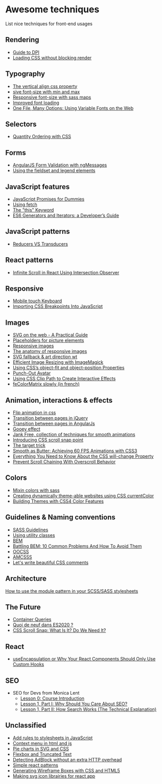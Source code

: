# Awesome techniques
List nice techniques for front-end usages

## Rendering
* [Guide to DPI](http://sebastien-gabriel.com/designers-guide-to-dpi/)
* [Loading CSS without blocking render](http://keithclark.co.uk/articles/loading-css-without-blocking-render/)

## Typography
* [The vertical align css property](http://bitsofco.de/the-vertical-align-property/)
* [
sive font-size with min and max](https://eduardoboucas.com/blog/2015/06/18/viewport-sized-typography-with-minimum-and-maximum-sizes.html)
* [Responsive font-size with sass maps](https://www.smashingmagazine.com/2015/06/responsive-typography-with-sass-maps/)
* [Improved font loading](https://webkit.org/blog/6643/improved-font-loading/)
* [One File, Many Options: Using Variable Fonts on the Web](https://css-tricks.com/one-file-many-options-using-variable-fonts-web/?utm_source=CSS-Weekly&utm_campaign=Issue-300&utm_medium=email)

## Selectors
* [Quantity Ordering with CSS](https://www.smashingmagazine.com/2015/07/quantity-ordering-with-css/)

## Forms
* [AngularJS Form Validation with ngMessages](https://scotch.io/tutorials/angularjs-form-validation-with-ngmessages)
* [Using the fieldset and legend elements](https://accessibility.blog.gov.uk/2016/07/22/using-the-fieldset-and-legend-elements/)

## JavaScript features
* [JavaScript Promises for Dummies](https://scotch.io/tutorials/javascript-promises-for-dummies)
* [Using fetch](https://css-tricks.com/using-fetch/)
* [The "this" Keyword](https://scotch.io/courses/10-need-to-know-javascript-concepts/the-this-keyword?utm_content=buffer44d28&utm_medium=social&utm_source=twitter.com&utm_campaign=buffer)
* [ES6 Generators and Iterators: a Developer’s Guide](https://www.sitepoint.com/ecmascript-2015-generators-and-iterators/)

## JavaScript patterns
* [Reducers VS Transducers](http://maksimivanov.com/posts/reducers-vs-transducers)

## React patterns
* [Infinite Scroll in React Using Intersection Observer](https://scotch.io/tutorials/infinite-scroll-in-react-using-intersection-observer)

## Responsive
* [Mobile touch Keyboard](http://baymard.com/blog/mobile-touch-keyboards)
* [Importing CSS Breakpoints Into JavaScript](https://www.lullabot.com/articles/importing-css-breakpoints-into-javascript)

## Images
* [SVG on the web - A Practical Guide](https://svgontheweb.com/)
* [Placeholders for picture elements](http://daverupert.com/2015/12/intrinsic-placeholders-with-picture/)
* [Responsive images](http://alistapart.com/article/responsive-images-in-practice)
* [The anatomy of responsive images](https://jakearchibald.com/2015/anatomy-of-responsive-images/#varying-size-and-density)
* [SVG fallback & art direction wt <picture>](https://sarasoueidan.com/blog/svg-picture/)
* [Efficient Image Resizing with ImageMagick](https://www.smashingmagazine.com/2015/06/efficient-image-resizing-with-imagemagick/)
* [Using CSS’s object-fit and object-position Properties](https://www.sitepoint.com/using-css-object-fit-object-position-properties/)
* [Punch-Out Avatar](http://adrianroselli.com/2016/06/punch-out-avatar.html)
* [Using CSS Clip Path to Create Interactive Effects](https://css-tricks.com/using-css-clip-path-create-interactive-effects/)
* [feColorMatrix slowly (in french)](https://la-cascade.io/fecolormatrix-en-douceur/)

## Animation, interactions & effects
* [Flip animation in css](https://davidwalsh.name/css-flip)
* [Transition between pages in jQuery](http://miguel-perez.github.io/smoothState.js/index.html)
* [Transition between pages in AngularJs](https://scotch.io/tutorials/animating-angularjs-apps-ngview)
* [Gooey effect](https://css-tricks.com/shape-blobbing-css/)
* [Jank Free, collection of techniques for smooth animations](http://jankfree.org/)
* [Introducing CSS scroll snap point](https://css-tricks.com/introducing-css-scroll-snap-points/)
* [The target trick](https://bitsofco.de/the-target-trick/)
* [Smooth as Butter: Achieving 60 FPS Animations with CSS3](https://medium.com/outsystems-experts/how-to-achieve-60-fps-animations-with-css3-db7b98610108#.ku9vnkit1)
* [Everything You Need to Know About the CSS will-change Property](https://dev.opera.com/articles/css-will-change-property/)
* [Prevent Scroll Chaining With Overscroll Behavior](https://ishadeed.com/article/prevent-scroll-chaining-overscroll-behavior/)

## Colors
* [Mixin colors with sass](http://alistapart.com/article/mixing-color-for-the-web-with-sass)
* [Creating dynamically theme-able websites using CSS currentColor](http://johnm.io/blog/creating-themeable-websites-using-currentcolor/)
* [Building Themes with CSS4 Color Features](https://cloudfour.com/thinks/building-themes-with-css4-color-features/)

## Guidelines & Naming conventions
* [SASS Guidelines](http://sass-guidelin.es/)
* [Using utility classes](http://davidtheclark.com/on-utility-classes/)
* [BEM](https://en.bem.info/method/)
* [Battling BEM: 10 Common Problems And How To Avoid Them](https://www.smashingmagazine.com/2016/06/battling-bem-extended-edition-common-problems-and-how-to-avoid-them/)
* [OOCSS](http://oocss.org/)
* [AMCSSS](http://glenmaddern.com/articles/introducing-am-css)
* [Let's write beautiful CSS comments](https://seesparkbox.com/foundry/lets_write_beautiful_css_comments)

## Architecture
[How to use the module pattern in your SCSS/SASS stylesheets](https://medium.com/@marcmintel/how-to-use-the-module-pattern-in-your-scss-sass-stylesheets-89fe38a6e1f3#.of4c8r7qb)

## The Future
* [Container Queries](http://alistapart.com/article/container-queries-once-more-unto-the-breach)
* [Quoi de neuf dans
ES2020 ?](https://tdd.github.io/pw2017-es2020/#/mainTitle)
* [CSS Scroll Snap: What Is It? Do We Need It?](https://webdesign.tutsplus.com/tutorials/how-to-scroll-snap-using-css--cms-30333)
  
## React
* [useEncapsulation
or Why Your React Components Should Only Use Custom Hooks](https://kyleshevlin.com/use-encapsulation)
  
## SEO
* SEO for Devs from Monica Lent
  * [Lesson 0: Course Introduction](https://vimeo.com/628107778/a6a5b3dfaf)
  * [Lesson 1, Part I: Why Should You Care About SEO?](https://vimeo.com/628141406/c85572092f)
  * [Lesson 1, Part II: How Search Works (The Technical Explanation)](https://vimeo.com/628161349/ba10c02a96)

## Unclassified
* [Add rules to stylesheets in JavaScript](https://davidwalsh.name/add-rules-stylesheets)
* [Context menu in html and js](http://webdesign.tutsplus.com/tutorials/introducing-the-html5-menu-and-menuitem-elements--cms-22269)
* [Pie charts in SVG and CSS](https://www.smashingmagazine.com/2015/07/designing-simple-pie-charts-with-css/)
* [Flexbox and Truncated Text](https://css-tricks.com/flexbox-truncated-text/)
* [Detecting AdBlock without an extra HTTP overhead](https://christianheilmann.com/2015/12/25/detecting-adblock-without-an-extra-http-overhead/)
* [Simple react patterns](http://lucasmreis.github.io/blog/simple-react-patterns/)
* [Generating Wireframe Boxes with CSS and HTML5](http://meyerweb.com/eric/thoughts/2017/11/27/generating-wireframe-boxes-with-css-and-html5/)
* [Making svg icon librairies for react app](http://nicolasgallagher.com/making-svg-icon-libraries-for-react-apps/)

